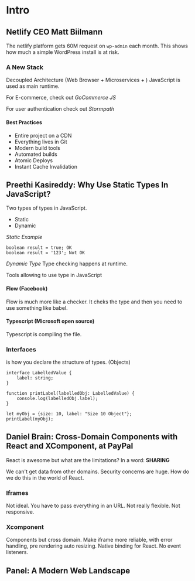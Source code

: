 # Intro

## Netlify CEO Matt Biilmann
The netlify platform gets 60M request on `wp-admin` each month.
This shows how much a simple WordPress install is at risk.

### A New Stack
Decoupled Architecture (Web Browser + Microservices + ) 
JavaScript is used as main runtime.

For E-commerce, check out *GoCommerce JS*

For user authentication check out *Stormpath*

#### Best Practices
- Entire project on a CDN
- Everything lives in Git
- Modern build tools
- Automated builds
- Atomic Deploys
- Instant Cache Invalidation


## Preethi Kasireddy: Why Use Static Types In JavaScript?

Two types of types in JavaScript.
- Static
- Dynamic

*Static Example*
```
boolean result = true; OK
boolean result = '123'; Not OK
```

*Dynamic Type*
Type checking happens at runtime.

Tools allowing to use type in JavaScript
#### Flow (Facebook)
Flow is much more like a checker. It cheks the type and then you need to use something like babel.

#### Typescript (Microsoft open source)
Typescript is compiling the file.


### Interfaces
is how you declare the structure of types. (Objects)

```
interface LabelledValue {
    label: string;
}

function printLabel(labelledObj: LabelledValue) {
    console.log(labelledObj.label);
}

let myObj = {size: 10, label: "Size 10 Object"};
printLabel(myObj);
```


## Daniel Brain: Cross-Domain Components with React and XComponent, at PayPal

React is awesome but what are the limitations?
In a word: **SHARING**

We can't get data from other domains. Security concerns are huge. How do we do this in the world of React.
### Iframes
Not ideal. You have to pass everything in an URL. Not really flexible. Not responsive.

### Xcomponent
Components but cross domain.
Make iframe more reliable, with error handling, pre rendering auto resizing.
Native binding for React. No event listeners.




## Panel: A Modern Web Landscape
